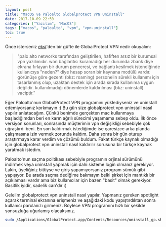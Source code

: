 ```yaml
---
layout: post
title: "MacOS ve Paloalto Globalprotect VPN Uninstall"
date: 2017-10-09 22:50
categories: ["Yazılım", "MacOS"]
tags: ["macos", "paloalto", "vpn", "vpn-uninstall"]
toc: true
---
```


Önce isterseniz [ekşi](https://eksisozluk.com/globalprotect--4680006)'den bir güfte ile GlobalProtect VPN nedir okuyalım: 

> "palo alto networks tarafından geliştirilen, hafiften arsız bir kurumsal vpn yazılımıdır. wan bağlantısı kuramadığı her durumda zbank diye ekrana fırlayan bir durum penceresi, ve bağlantı kesilmek istendiğinde kullanıcıya "neden?" diye hesap soran bir kaynana modülü vardır. görünüşe göre gezenti (bkz: roaming) personelin sürekli kullanımı için tasarlanmış olup, uzaktan destek için arada sırada kullanıma uygun değildir. kullanılmadığı dönemlerde kaldırılması (bkz: uninstall) vaciptir."

Eğer Paloalto'nun GlobalProtect VPN programını yüklediyseniz ve uninstall edemiyorsanız korkmayın :) Bu gün size globalprotect vpn uninstall nasıl yapılır anlatacağım. Çünkü benimde gerçekten mac kullanmaya başladığımdan beri en karın ağrılı sürecimi yaşamama sebep oldu. İlk önce versiyon sorunları, sonrasında müşterimin vpn değişikliği sebebiyle çok uğraştırdı beni. En son kaldırmak istediğimde ise çaresizce arka planda çalışmasına izin vermek zorunda kaldım. Daha sonra bir gün oturup araştırmaya karar verdim ve çözümü buldum. Fakat türkçe kaynak olmadığı için globalprotect vpn uninstall nasıl kaldırılır sorusuna bir türkçe kaynak yaratmak istedim.

Paloalto'nun saçma politikası sebebiyle programın orjinal sürümünü indirmek veya uninstall yapmak için dahi sisteme login olmanız gerekiyor. Lakin, üyeliğiniz bittiyse ve giriş yapamıyorsanız program sümük gibi yapışıyor. Bu arada saçma dediğime bakmayın belki şirket için mantıklı bir açıklaması vardır ama biz kullanıcılar için bazen "basit" olmak gerekiyor. Basitlik iyidir, sadelik can'dır :)

Gelelim globalprotect vpn uninstall nasıl yapılır. Yapmanız gereken spotlight açarak terminal ekranına erişmeniz ve aşağıdaki kodu yapıştırdıktan sonra kullanıcı parolanızı girmeniz. Böylece VPN programını hızlı bir şekilde sonsuzluğa uğurlamış olacaksınız.

```bash
sudo /Applications/GlobalProtect.app/Contents/Resources/uninstall_gp.sh
```